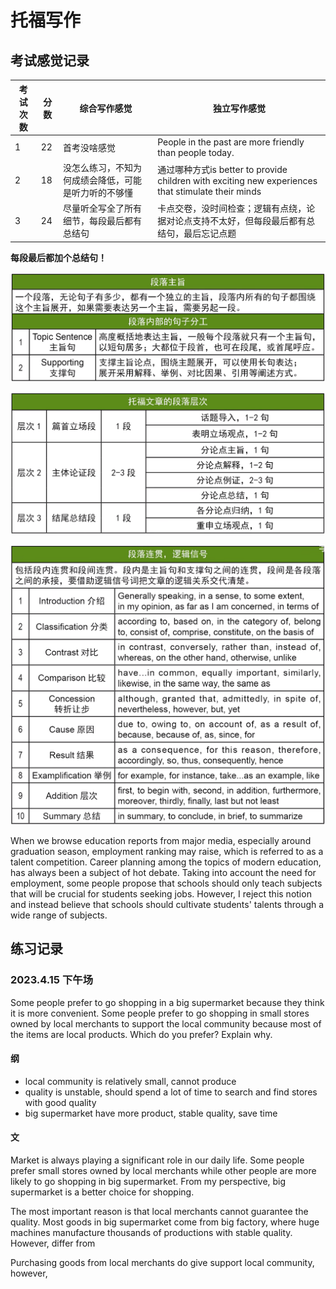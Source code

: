 # 托福写作

## 考试感觉记录

考试次数|分数|综合写作感觉|独立写作感觉
-|-|-|-
1|22|首考没啥感觉|People in the past are more friendly than people today.
2|18|没怎么练习，不知为何成绩会降低，可能是听力听的不够懂|通过哪种方式is better to provide children with exciting new experiences that stimulate their minds
3|24|尽量听全写全了所有细节，每段最后都有总结句|卡点交卷，没时间检查；逻辑有点绕，论据对论点支持不太好，但每段最后都有总结句，最后忘记点题

**每段最后都加个总结句！**

![](./TOEFL/Writing1.png)

![](./TOEFL/Writing2.png)

![](./TOEFL/Writing3.png)

When we browse education reports from major media, especially around graduation season, employment ranking may raise, which is referred to as a talent competition. Career planning among the topics of modern education, has always been a subject of hot debate. Taking into account the need for employment, some people propose that schools should only teach subjects that will be crucial for students seeking jobs. However, I reject this notion and instead believe that schools should cultivate students' talents through a wide range of subjects.

## 练习记录

### 2023.4.15 下午场

Some people prefer to go shopping in a big supermarket because they think it is more convenient. Some people prefer to go shopping in small stores owned by local merchants to support the local community because most of the items are local products. Which do you prefer? Explain why.

#### 纲

* local community is relatively small, cannot produce 
* quality is unstable, should spend a lot of time to search and find stores with good quality
* big supermarket have more product, stable quality, save time

#### 文

Market is always playing a significant role in our daily life. Some people prefer small stores owned by local merchants while other people are more likely to go shopping in big supermarket. From my perspective, big supermarket is a better choice for shopping.

The most important reason is that local merchants cannot guarantee the quality. Most goods in big supermarket come from big factory, where huge machines manufacture thousands of productions with stable quality. However, 
differ from

Purchasing goods from local merchants do give support local community, however, 